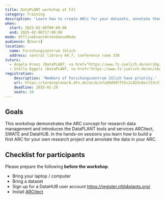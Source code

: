 ```yaml
---
title: DataPLANT workshop at FZJ
category: Training
description: 'Learn how to create ARCs for your datasets, annotate them with metadata and share them via the DataHUB.'
when:
  start: 2025-02-06T09:00:00
  end: 2025-02-06T17:00:00
mode: OfflineEventAttendanceMode
audience: [Users]
location:
  name: Forschungszentrum Jülich
  address: central library 04.7, conference room 338
tutors:
  - Angela Kranz (DataPLANT, <a href="https://www.fz-juelich.de/en/ibg/ibg-4/research/research-projects/projects-usadel-group/dataplant-1)">Forschungszentrum Jülich</a>)
  - Stella Eggels (DataPLANT, <a href="https://www.fz-juelich.de/en/ibg/ibg-4/research/research-projects/projects-usadel-group/dataplant-1)">Forschungszentrum Jülich</a>)
registration:
    description: 'Members of Forschungszentrum Jülich have priority.' 
    url: https://terminplaner6.dfn.de/en/b/e7c09d997f55c2c823c8ecf23c57e9d8-995329
    deadline: 2025-01-29
    seats: 20
---
```


## Goals

This workshop demonstrates the ARC concept for research data management and introduces the DataPLANT tools and services ARCitect, SWATE and DataHUB. In the hands-on sessions you learn how to build a first ARC for your own research project and annotate the data in your ARC.

## Checklist for participants

Please prepare the following **before the workshop**.

- Bring your laptop / computer
- Bring a dataset
- Sign up for a DataHUB user account https://register.nfdi4plants.org/
- Install <a href="https://nfdi4plants.github.io/nfdi4plants.knowledgebase/arcitect/" target="_blank">ARCitect</a>


